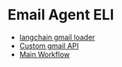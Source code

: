 # Email Agent ELI

- [langchain gmail loader](/email_replier_ELI/lc_gmail_loader.py)
- [Custom gmail API](/email_replier_ELI/gmail_api_loader.py)
- [Main Workflow](/email_replier_ELI/workflow.ipynb)

